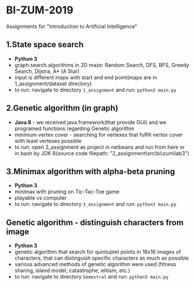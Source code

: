# BI-ZUM-2019

Assignments for "Introduction to Artificial Intelligence"

1.State space search
---
- **Python 3**
- graph search algorithms in 2D maze: Random Search, DFS, BFS, Greedy Search, Dijstra, A* (A Star)
- input is different maps with start and end point(maps are in 1_assignment/dataset directory)
- to run: navigate to directory `1_assignment` and run: `python3 main.py`

2.Genetic algorithm (in graph)
---
- **Java 8** - we received java framework(that provide GUI) and we programed functions regarding Genetic algorithm
- minimum vertex cover - searching for vertexes that fulfill vertex cover with least vertexes possible
- to run: open 2_assignment as project in netbeans and run from here or in bash by JDK 8(source code filepath: "2_assignment\src\bi\zum\lab3")

3.Minimax algorithm with alpha-beta pruning
---
- **Python 3**
- minimax with pruning on Tic-Tac-Toe game
- playable vs computer
- to run: navigate to directory `3_assignment` and run: `python3 main.py`

Genetic algorithm - distinguish characters from image
---
- **Python 3**
- genetic algorithm that search for quintuplet points in 16x16 images of characters, that can distinguish specific characters
as much as possible
- various advanced methods of genetic algorithm were used (fitness sharing, island model, catastrophe, elitism, etc.)
- to run: navigate to directory `Semestral` and run: `python3 main.py`
